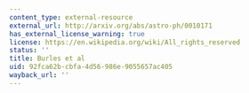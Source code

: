 ```yaml
---
content_type: external-resource
external_url: http://arxiv.org/abs/astro-ph/0010171
has_external_license_warning: true
license: https://en.wikipedia.org/wiki/All_rights_reserved
status: ''
title: Burles et al
uid: 92fca62b-cbfa-4d56-986e-9055657ac405
wayback_url: ''
---
```

